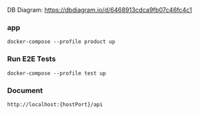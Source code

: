 DB Diagram: https://dbdiagram.io/d/6468913cdca9fb07c46fc4c1


### app
```shell
docker-compose --profile product up
```

### Run E2E Tests
```shell
docker-compose --profile test up
```

### Document 
```shell
http://localhost:{hostPort}/api
```

